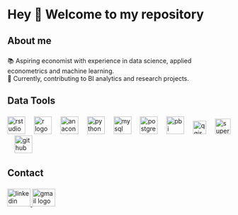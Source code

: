 <h1 align="left">Hey 👋 Welcome to my repository</h1>

###

###

<h2 align="left">About me</h2>

###

<p align="left">📚 Aspiring economist with experience in data science, applied econometrics and machine learning. <br>🎯 Currently, contributing to BI analytics and research projects.</p>

###

<h2 align="left">Data Tools</h2>

###

<div align="left">
  <img src="https://cdn.jsdelivr.net/gh/devicons/devicon/icons/rstudio/rstudio-original.svg" height="40" alt="rstudio logo"  />
  <img width="12" />
  <img src="https://cdn.jsdelivr.net/gh/devicons/devicon/icons/r/r-original.svg" height="40" alt="r logo"  />
  <img width="12" />
  <img src="https://cdn.jsdelivr.net/gh/devicons/devicon/icons/anaconda/anaconda-original.svg" height="40" alt="anaconda logo"  />
  <img width="12" />
  <img src="https://cdn.jsdelivr.net/gh/devicons/devicon/icons/python/python-original.svg" height="40" alt="python logo"  />
  <img width="12" />
  <img src="https://cdn.jsdelivr.net/gh/devicons/devicon/icons/mysql/mysql-original.svg" height="40" alt="mysql logo"  />
  <img width="12" />
  <img src="https://cdn.jsdelivr.net/gh/devicons/devicon/icons/postgresql/postgresql-original.svg" height="40" alt="postgresql logo"  />
  <img width="12" />
  <img src="https://uxwing.com/wp-content/themes/uxwing/download/brands-and-social-media/power-bi-icon.png" height="40" alt="pbi logo"  />
  <img width="12" />
  <img src="https://qgis.github.io/qgis-uni-navigation/logo.svg" height="30" alt="qgis logo"  />
  <img width="12" />
  <img src="https://superset.apache.org//img/superset-logo-horiz-dark.svg" height="35" alt="superset logo"  />
  <img width="12" />
  <img src="https://skillicons.dev/icons?i=github" height="40" alt="github logo"  />
  <img width="12" />
</div>

###

<h2 align="left">Contact</h2>

###

<div align="left">
  <a href="https://www.linkedin.com/in/stefano-balbo13/" target="_blank">
    <img src="https://raw.githubusercontent.com/maurodesouza/profile-readme-generator/master/src/assets/icons/social/linkedin/default.svg" width="52" height="40" alt="linkedin logo"  />
  </a>
  <a href="stefanobalbo13@gmail.com" target="_blank">
    <img src="https://raw.githubusercontent.com/maurodesouza/profile-readme-generator/master/src/assets/icons/social/gmail/default.svg" width="52" height="40" alt="gmail logo"  />
  </a>
</div>

###




